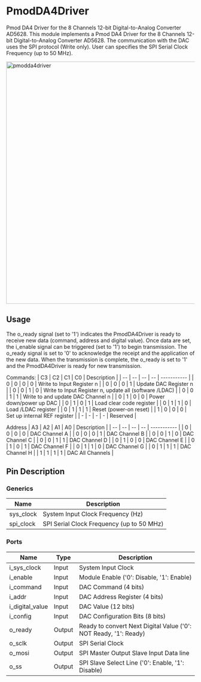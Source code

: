# PmodDA4Driver
Pmod DA4 Driver for the 8 Channels 12-bit Digital-to-Analog Converter AD5628.
This module implements a Pmod DA4 Driver for the 8 Channels 12-bit Digital-to-Analog Converter AD5628. The communication with the DAC uses the SPI protocol (Write only). User can specifies the SPI Serial Clock Frequency (up to 50 MHz).

<img width="647" alt="pmodda4driver" src="https://github.com/user-attachments/assets/8f7a697b-4759-4185-8b3b-d61b4dbbba0f" />

## Usage

The o_ready signal (set to '1') indicates the PmodDA4Driver is ready to receive new data (command, address and digital value). Once data are set, the i_enable signal can be triggered (set to '1') to begin transmission. The o_ready signal is set to '0' to acknowledge the receipt and the application of the new data. When the transmission is complete, the o_ready is set to '1' and the PmodDA4Driver is ready for new transmission.

Commands:
| C3 | C2 | C1 | C0 | Description |
| -- | -- | -- | -- | ----------- |
| 0 | 0 | 0 | 0 | Write to Input Register n |
| 0 | 0 | 0 | 1 | Update DAC Register n |
| 0 | 0 | 1 | 0 | Write to Input Register n, update all (software /LDAC) |
| 0 | 0 | 1 | 1 | Write to and update DAC Channel n |
| 0 | 1 | 0 | 0 | Power down/power up DAC |
| 0 | 1 | 0 | 1 | Load clear code register |
| 0 | 1 | 1 | 0 | Load /LDAC register |
| 0 | 1 | 1 | 1 | Reset (power-on reset) |
| 1 | 0 | 0 | 0 | Set up internal REF register |
| - | - | - | - | Reserved |

Address
| A3 | A2 | A1 | A0 | Description |
| -- | -- | -- | -- | ----------- |
| 0 | 0 | 0 | 0 | DAC Channel A |
| 0 | 0 | 0 | 1 | DAC Channel B |
| 0 | 0 | 1 | 0 | DAC Channel C |
| 0 | 0 | 1 | 1 | DAC Channel D |
| 0 | 1 | 0 | 0 | DAC Channel E |
| 0 | 1 | 0 | 1 | DAC Channel F |
| 0 | 1 | 1 | 0 | DAC Channel G |
| 0 | 1 | 1 | 1 | DAC Channel H |
| 1 | 1 | 1 | 1 | DAC All Channels |

## Pin Description

### Generics

| Name | Description |
| ---- | ----------- |
| sys_clock | System Input Clock Frequency (Hz) |
| spi_clock | SPI Serial Clock Frequency (up to 50 MHz) |

### Ports

| Name | Type | Description |
| ---- | ---- | ----------- |
| i_sys_clock | Input | System Input Clock |
| i_enable | Input | Module Enable ('0': Disable, '1': Enable) |
| i_command | Input | DAC Command (4 bits) |
| i_addr | Input | DAC Address Register (4 bits) |
| i_digital_value | Input | DAC Value (12 bits) |
| i_config | Input | DAC Configuration Bits (8 bits) |
| o_ready | Output | Ready to convert Next Digital Value ('0': NOT Ready, '1': Ready) |
| o_sclk | Output | SPI Serial Clock |
| o_mosi | Output | SPI Master Output Slave Input Data line |
| o_ss | Output | SPI Slave Select Line ('0': Enable, '1': Disable) |

